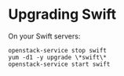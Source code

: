 # Upgrading Swift

On your Swift servers:

    openstack-service stop swift
    yum -d1 -y upgrade \*swift\*
    openstack-service start swift

